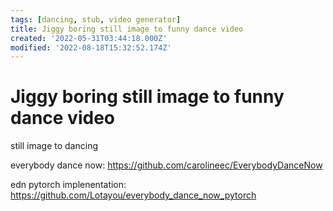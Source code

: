 ```yaml
---
tags: [dancing, stub, video generator]
title: Jiggy boring still image to funny dance video
created: '2022-05-31T03:44:18.000Z'
modified: '2022-08-18T15:32:52.174Z'
---
```


# Jiggy boring still image to funny dance video

still image to dancing

everybody dance now:
https://github.com/carolineec/EverybodyDanceNow

edn pytorch implenentation:
https://github.com/Lotayou/everybody_dance_now_pytorch
